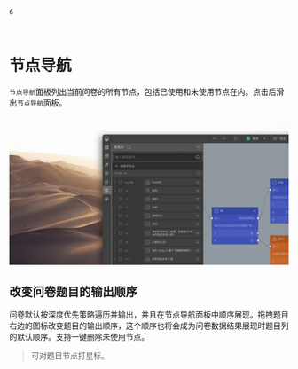 ```index
6
```
```tag

```
```summary

```
# 节点导航

`节点导航`面板列出当前问卷的所有节点，包括已使用和未使用节点在内。点击后滑出`节点导航`面板。

<img src='../assets/03components/06outline/navigator-cn.jpg'>

## 改变问卷题目的输出顺序
问卷默认按深度优先策略遍历并输出，并且在节点导航面板中顺序展现。拖拽题目右边的图标改变题目的输出顺序，这个顺序也将会成为问卷数据结果展现时题目列的默认顺序。支持一键删除未使用节点。

> 可对题目节点打星标。